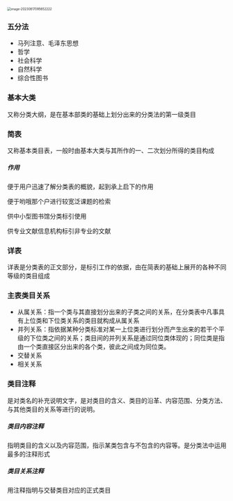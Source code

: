 <img src="http://mt.file.jsxming.cn/image/202308170956269.png" alt="image-20230817095652222" style="zoom:50%;" />

### 五分法

- 马列注意、毛泽东思想
- 哲学
- 社会科学
- 自然科学
- 综合性图书



### 基本大类

又称分类大纲，是在基本部类的基础上划分出来的分类法的第一级类目



### 简表

又称基本类目表，一般时由基本大类与其所作的一、二次划分所得的类目构成

##### 作用

便于用户迅速了解分类表的概貌，起到承上启下的作用

便于哟哦那个户进行较宽泛课题的检索

供中小型图书馆分类标引使用

供专业文献信息机构标引非专业的文献



### 详表

详表是分类表的正文部分，是标引工作的依据，由在简表的基础上展开的各种不同等级的类目组成





### 主表类目关系

- 从属关系：指一个类与其直接划分出来的子类之间的关系，在分类表中凡事具有上位类和下位类关系的类目就构成从属关系
- 并列关系：指依据某种分类标准对某一上位类进行划分而产生出来的若干个平级的下位类之间的关系；类目间的并列关系是通过同位类体现的；同位类是指由一个类直接区分出来的各个类，彼此之间成为同位类。
- 交替关系
- 相关关系



### 类目注释

是对类名的补充说明文字，是对类目的含义、类目的沿革、内容范围、分类方法、与其他类目的关系等进行的说明。



##### 类目内容注释

指明类目的含义以及内容范围，指示某类包含与不包含的内容等。是分类法中运用最多的注释形式



##### 类目关系注释

用注释指明与交替类目对应的正式类目